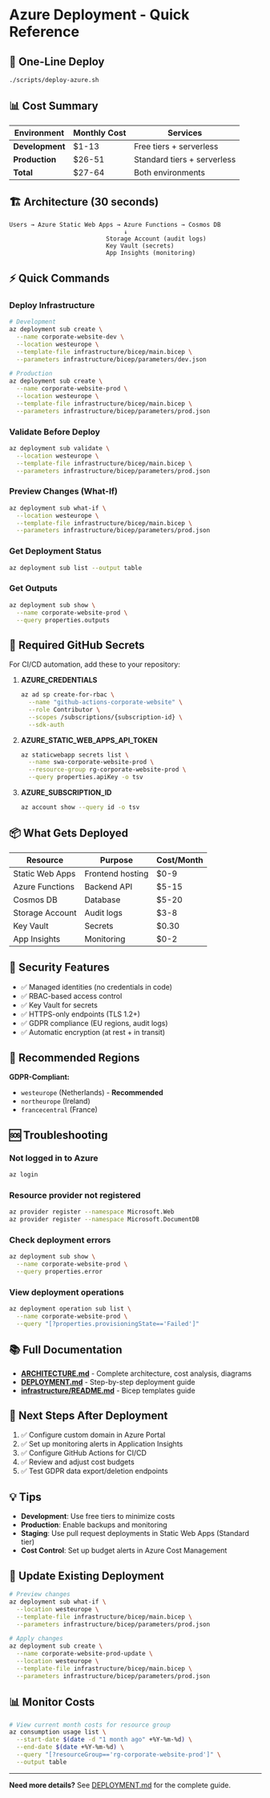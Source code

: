 # Azure Deployment - Quick Reference

## 🚀 One-Line Deploy

```bash
./scripts/deploy-azure.sh
```

## 📊 Cost Summary

| Environment | Monthly Cost | Services |
|-------------|-------------|----------|
| **Development** | $1-13 | Free tiers + serverless |
| **Production** | $26-51 | Standard tiers + serverless |
| **Total** | $27-64 | Both environments |

## 🏗️ Architecture (30 seconds)

```
Users → Azure Static Web Apps → Azure Functions → Cosmos DB
                                ↓
                           Storage Account (audit logs)
                           Key Vault (secrets)
                           App Insights (monitoring)
```

## ⚡ Quick Commands

### Deploy Infrastructure
```bash
# Development
az deployment sub create \
  --name corporate-website-dev \
  --location westeurope \
  --template-file infrastructure/bicep/main.bicep \
  --parameters infrastructure/bicep/parameters/dev.json

# Production
az deployment sub create \
  --name corporate-website-prod \
  --location westeurope \
  --template-file infrastructure/bicep/main.bicep \
  --parameters infrastructure/bicep/parameters/prod.json
```

### Validate Before Deploy
```bash
az deployment sub validate \
  --location westeurope \
  --template-file infrastructure/bicep/main.bicep \
  --parameters infrastructure/bicep/parameters/prod.json
```

### Preview Changes (What-If)
```bash
az deployment sub what-if \
  --location westeurope \
  --template-file infrastructure/bicep/main.bicep \
  --parameters infrastructure/bicep/parameters/prod.json
```

### Get Deployment Status
```bash
az deployment sub list --output table
```

### Get Outputs
```bash
az deployment sub show \
  --name corporate-website-prod \
  --query properties.outputs
```

## 🔑 Required GitHub Secrets

For CI/CD automation, add these to your repository:

1. **AZURE_CREDENTIALS**
   ```bash
   az ad sp create-for-rbac \
     --name "github-actions-corporate-website" \
     --role Contributor \
     --scopes /subscriptions/{subscription-id} \
     --sdk-auth
   ```

2. **AZURE_STATIC_WEB_APPS_API_TOKEN**
   ```bash
   az staticwebapp secrets list \
     --name swa-corporate-website-prod \
     --resource-group rg-corporate-website-prod \
     --query properties.apiKey -o tsv
   ```

3. **AZURE_SUBSCRIPTION_ID**
   ```bash
   az account show --query id -o tsv
   ```

## 📦 What Gets Deployed

| Resource | Purpose | Cost/Month |
|----------|---------|------------|
| Static Web Apps | Frontend hosting | $0-9 |
| Azure Functions | Backend API | $5-15 |
| Cosmos DB | Database | $5-20 |
| Storage Account | Audit logs | $3-8 |
| Key Vault | Secrets | $0.30 |
| App Insights | Monitoring | $0-2 |

## 🔐 Security Features

- ✅ Managed identities (no credentials in code)
- ✅ RBAC-based access control
- ✅ Key Vault for secrets
- ✅ HTTPS-only endpoints (TLS 1.2+)
- ✅ GDPR compliance (EU regions, audit logs)
- ✅ Automatic encryption (at rest + in transit)

## 📍 Recommended Regions

**GDPR-Compliant:**
- `westeurope` (Netherlands) - **Recommended**
- `northeurope` (Ireland)
- `francecentral` (France)

## 🆘 Troubleshooting

### Not logged in to Azure
```bash
az login
```

### Resource provider not registered
```bash
az provider register --namespace Microsoft.Web
az provider register --namespace Microsoft.DocumentDB
```

### Check deployment errors
```bash
az deployment sub show \
  --name corporate-website-prod \
  --query properties.error
```

### View deployment operations
```bash
az deployment operation sub list \
  --name corporate-website-prod \
  --query "[?properties.provisioningState=='Failed']"
```

## 📚 Full Documentation

- **[ARCHITECTURE.md](./ARCHITECTURE.md)** - Complete architecture, cost analysis, diagrams
- **[DEPLOYMENT.md](./DEPLOYMENT.md)** - Step-by-step deployment guide
- **[infrastructure/README.md](./infrastructure/README.md)** - Bicep templates guide

## 🎯 Next Steps After Deployment

1. ✅ Configure custom domain in Azure Portal
2. ✅ Set up monitoring alerts in Application Insights
3. ✅ Configure GitHub Actions for CI/CD
4. ✅ Review and adjust cost budgets
5. ✅ Test GDPR data export/deletion endpoints

## 💡 Tips

- **Development**: Use free tiers to minimize costs
- **Production**: Enable backups and monitoring
- **Staging**: Use pull request deployments in Static Web Apps (Standard tier)
- **Cost Control**: Set up budget alerts in Azure Cost Management

## 🔄 Update Existing Deployment

```bash
# Preview changes
az deployment sub what-if \
  --location westeurope \
  --template-file infrastructure/bicep/main.bicep \
  --parameters infrastructure/bicep/parameters/prod.json

# Apply changes
az deployment sub create \
  --name corporate-website-prod-update \
  --location westeurope \
  --template-file infrastructure/bicep/main.bicep \
  --parameters infrastructure/bicep/parameters/prod.json
```

## 📊 Monitor Costs

```bash
# View current month costs for resource group
az consumption usage list \
  --start-date $(date -d "1 month ago" +%Y-%m-%d) \
  --end-date $(date +%Y-%m-%d) \
  --query "[?resourceGroup=='rg-corporate-website-prod']" \
  --output table
```

---

**Need more details?** See [DEPLOYMENT.md](./DEPLOYMENT.md) for the complete guide.
